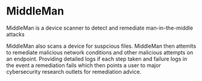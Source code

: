 # MiddleMan
MiddleMan is a device scanner to detect and remediate man-in-the-middle attacks


MiddleMan also scans a device for suspcious files. MiddleMan then attemlts to remediate malicious network conditions and other malicious attempts on an endpoint. Providing detailed logs if each step taken and failure logs in the event a remediation fails which then points a user to major cybersecurity research outlets for remediation advice.
